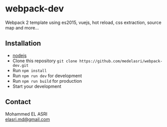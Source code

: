 # webpack-dev
Webpack 2 template using es2015, vuejs, hot reload, css extraction, source map and more...

## Installation
* [nodejs](https://nodejs.org/en/)
* Clone this repository `git clone https://github.com/medelasri/webpack-dev.git`
* Run `npm install`
* Run `npm run dev` for development
* Run `npm run build` for production
* Start your development

## Contact
Mohammed EL ASRI<br /> 
elasri.md@gmail.com
